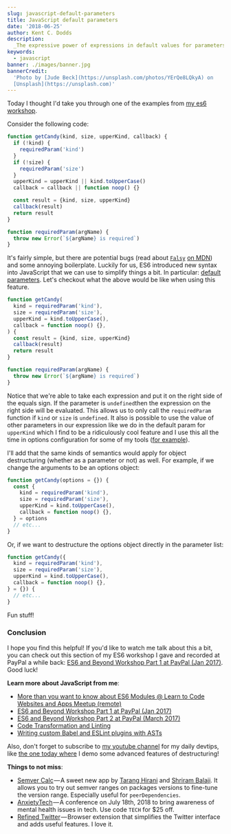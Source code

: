 ```yaml
---
slug: javascript-default-parameters
title: JavaScript default parameters
date: '2018-06-25'
author: Kent C. Dodds
description:
  _The expressive power of expressions in default values for parameters_
keywords:
  - javascript
banner: ./images/banner.jpg
bannerCredit:
  'Photo by [Jude Beck](https://unsplash.com/photos/YErQe8LQkyA) on
  [Unsplash](https://unsplash.com)'
---
```


Today I thought I'd take you through one of the examples from
[my es6 workshop](https://github.com/kentcdodds/es6-workshop).

Consider the following code:

```js
function getCandy(kind, size, upperKind, callback) {
  if (!kind) {
    requiredParam('kind')
  }
  if (!size) {
    requiredParam('size')
  }
  upperKind = upperKind || kind.toUpperCase()
  callback = callback || function noop() {}

  const result = {kind, size, upperKind}
  callback(result)
  return result
}

function requiredParam(argName) {
  throw new Error(`${argName} is required`)
}
```

It's fairly simple, but there are potential bugs (read about
[`Falsy`](https://developer.mozilla.org/en-US/docs/Glossary/Falsy)
[on MDN](https://developer.mozilla.org/en-US/docs/Glossary/Falsy)) and some
annoying boilerplate. Luckily for us, ES6 introduced new syntax into JavaScript
that we can use to simplify things a bit. In particular:
[default parameters](https://developer.mozilla.org/en-US/docs/Web/JavaScript/Reference/Functions/Default_parameters).
Let's checkout what the above would be like when using this feature.

```js
function getCandy(
  kind = requiredParam('kind'),
  size = requiredParam('size'),
  upperKind = kind.toUpperCase(),
  callback = function noop() {},
) {
  const result = {kind, size, upperKind}
  callback(result)
  return result
}

function requiredParam(argName) {
  throw new Error(`${argName} is required`)
}
```

Notice that we're able to take each expression and put it on the right side of
the equals sign. If the parameter is `undefined`then the expression on the right
side will be evaluated. This allows us to only call the `requiredParam` function
if `kind` or `size` is `undefined`. It also is possible to use the value of
other parameters in our expression like we do in the default param for
`upperKind` which I find to be a ridiculously cool feature and I use this all
the time in options configuration for some of my tools
([for example](https://github.com/babel-utils/babel-plugin-tester/blob/4b512e895a8934cdc6bb54be3be3241d56cfb9dc/src/index.js#L25-L28)).

I'll add that the same kinds of semantics would apply for object destructuring
(whether as a parameter or not) as well. For example, if we change the arguments
to be an options object:

```js
function getCandy(options = {}) {
  const {
    kind = requiredParam('kind'),
    size = requiredParam('size'),
    upperKind = kind.toUpperCase(),
    callback = function noop() {},
  } = options
  // etc...
}
```

Or, if we want to destructure the options object directly in the parameter list:

```js
function getCandy({
  kind = requiredParam('kind'),
  size = requiredParam('size'),
  upperKind = kind.toUpperCase(),
  callback = function noop() {},
} = {}) {
  // etc...
}
```

Fun stuff!

### Conclusion

I hope you find this helpful! If you'd like to watch me talk about this a bit,
you can check out this section of my ES6 workshop I gave and recorded at PayPal
a while back:
[ES6 and Beyond Workshop Part 1 at PayPal (Jan 2017)](https://youtu.be/t3R3R7UyN2Y).
Good luck!

**Learn more about JavaScript from me**:

- [More than you want to know about ES6 Modules @ Learn to Code Websites and Apps Meetup (remote)](https://youtu.be/kTlcu16rSLc&list=PLV5CVI1eNcJgNqzNwcs4UKrlJdhfDjshf)
- [ES6 and Beyond Workshop Part 1 at PayPal (Jan 2017)](https://youtu.be/t3R3R7UyN2Y&list=PLV5CVI1eNcJgNqzNwcs4UKrlJdhfDjshf)
- [ES6 and Beyond Workshop Part 2 at PayPal (March 2017)](https://youtu.be/eOKQDh50ECU&list=PLV5CVI1eNcJgNqzNwcs4UKrlJdhfDjshf)
- [Code Transformation and Linting](/workshops/#code-transformation-and-linting)
- [Writing custom Babel and ESLint plugins with ASTs](/talks/#writing-custom-babel-and-eslint-plugins-with-asts)

Also, don't forget to subscribe to [my youtube channel](http://kcd.im/youtube)
for my daily devtips, like
[the one today where](https://youtu.be/FsgGx1SMXn0&list=PLV5CVI1eNcJgCrPH_e6d57KRUTiDZgs0u)
I demo some advanced features of destructuring!

**Things to not miss**:

- [Semver Calc](https://semver-calc.now.sh) — A sweet new app by
  [Tarang Hirani](https://twitter.com/tarang9211) and
  [Shriram Balaji](https://twitter.com/__shriram). It allows you to try out
  semver ranges on packages versions to fine-tune the version range. Especially
  useful for `peerDependencies`.
- [AnxietyTech](https://www.anxietytech.com) — A conference on July 18th, 2018
  to bring awareness of mental health issues in tech. Use code `TECH` for \$25
  off.
- [Refined Twitter](https://github.com/sindresorhus/refined-twitter) — Browser
  extension that simplifies the Twitter interface and adds useful features. I
  love it.

